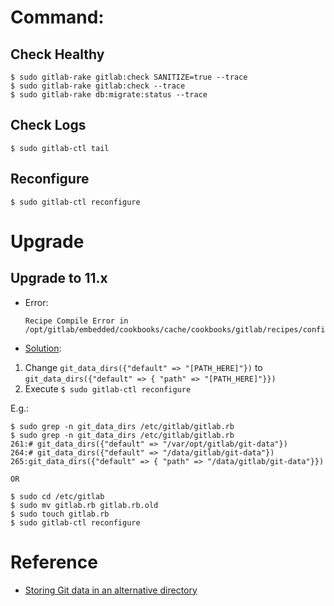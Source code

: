 # Command:

## Check Healthy
```
$ sudo gitlab-rake gitlab:check SANITIZE=true --trace
$ sudo gitlab-rake gitlab:check --trace
$ sudo gitlab-rake db:migrate:status --trace
```

## Check Logs
```
$ sudo gitlab-ctl tail
```

## Reconfigure
```
$ sudo gitlab-ctl reconfigure
```

# Upgrade
## Upgrade to 11.x

- Error:
    ```
    Recipe Compile Error in /opt/gitlab/embedded/cookbooks/cache/cookbooks/gitlab/recipes/config.rb
    ```

- [Solution](https://gitlab.com/gitlab-org/omnibus-gitlab/issues/3610):

1. Change `git_data_dirs({"default" => "[PATH_HERE]"})` to `git_data_dirs({"default" => { "path" => "[PATH_HERE]"}})`
2. Execute `$ sudo gitlab-ctl reconfigure`

E.g.:
```
$ sudo grep -n git_data_dirs /etc/gitlab/gitlab.rb
$ sudo grep -n git_data_dirs /etc/gitlab/gitlab.rb
261:# git_data_dirs({"default" => "/var/opt/gitlab/git-data"})
264:# git_data_dirs({"default" => "/data/gitlab/git-data"})
265:git_data_dirs({"default" => { "path" => "/data/gitlab/git-data"}})

OR

$ sudo cd /etc/gitlab
$ sudo mv gitlab.rb gitlab.rb.old
$ sudo touch gitlab.rb
$ sudo gitlab-ctl reconfigure
```

# Reference
- [Storing Git data in an alternative directory](https://docs.gitlab.com/omnibus/settings/configuration.html#storing-git-data-in-an-alternative-directory)
